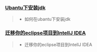 

### [Ubantu下安装jdk](ubantuinstalljdk.md)
>* 如何在ubantu下安装jdk

### [迁移你的eclipse项目到IntellJ IDEA](eclipse2Ij.md)
>* 迁移你的eclipse项目到IntellJ IDEA